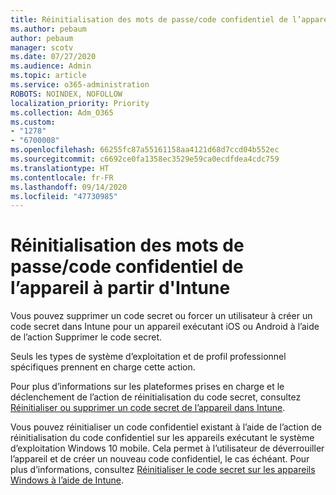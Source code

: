 ```yaml
---
title: Réinitialisation des mots de passe/code confidentiel de l’appareil à partir d'Intune
ms.author: pebaum
author: pebaum
manager: scotv
ms.date: 07/27/2020
ms.audience: Admin
ms.topic: article
ms.service: o365-administration
ROBOTS: NOINDEX, NOFOLLOW
localization_priority: Priority
ms.collection: Adm_O365
ms.custom:
- "1278"
- "6700008"
ms.openlocfilehash: 66255fc87a55161158aa4121d68d7ccd04b552ec
ms.sourcegitcommit: c6692ce0fa1358ec3529e59ca0ecdfdea4cdc759
ms.translationtype: HT
ms.contentlocale: fr-FR
ms.lasthandoff: 09/14/2020
ms.locfileid: "47730985"
---
```

# <a name="device-pinpassword-reset-from-intune"></a>Réinitialisation des mots de passe/code confidentiel de l’appareil à partir d'Intune

Vous pouvez supprimer un code secret ou forcer un utilisateur à créer un code secret dans Intune pour un appareil exécutant iOS ou Android à l’aide de l’action Supprimer le code secret.

Seuls les types de système d’exploitation et de profil professionnel spécifiques prennent en charge cette action.

Pour plus d’informations sur les plateformes prises en charge et le déclenchement de l’action de réinitialisation du code secret, consultez [Réinitialiser ou supprimer un code secret de l’appareil dans Intune](https://docs.microsoft.com/intune/device-passcode-reset).

Vous pouvez réinitialiser un code confidentiel existant à l’aide de l’action de réinitialisation du code confidentiel sur les appareils exécutant le système d’exploitation Windows 10 mobile. Cela permet à l’utilisateur de déverrouiller l’appareil et de créer un nouveau code confidentiel, le cas échéant. Pour plus d’informations, consultez [Réinitialiser le code secret sur les appareils Windows à l’aide de Intune](https://docs.microsoft.com/intune/device-windows-pin-reset).